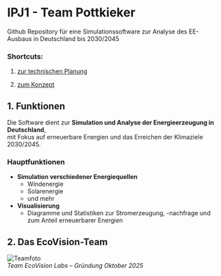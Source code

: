 # IPJ1 - Team Pottkieker

Github Repository für eine Simulationssoftware zur Analyse des EE-Ausbaus in Deutschland bis 2030/2045

### Shortcuts:

1. [zur technischen Planung](docu/technische_planung.md)

2. [zum Konzept](docu/konzept.md)

## 1. Funktionen

Die Software dient zur **Simulation und Analyse der Energieerzeugung in Deutschland**,  
mit Fokus auf erneuerbare Energien und das Erreichen der Klimaziele 2030/2045.  

### Hauptfunktionen
- **Simulation verschiedener Energiequellen**
  - Windenergie  
  - Solarenergie
  - und mehr
- **Visualisierung**
  - Diagramme und Statistiken zur Stromerzeugung, -nachfrage und zum Anteil erneuerbarer Energien  



## 2. Das EcoVision-Team

![Teamfoto](assets/team1.png)  
*Team EcoVision Labs – Gründung Oktober 2025*
